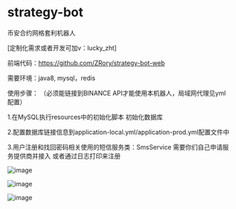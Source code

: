 # strategy-bot

币安合约网格套利机器人  

[定制化需求或者开发可加v：lucky_zht]


前端代码：https://github.com/ZRory/strategy-bot-web

需要环境：java8, mysql，redis


使用步骤： （必须能链接到BINANCE API才能使用本机器人，局域网代理见yml配置）


1.在MySQL执行resources中的初始化脚本 初始化数据库

2.配置数据库链接信息到application-local.yml/application-prod.yml配置文件中

3.用户注册和找回密码相关使用的短信服务类：SmsService 需要你们自己申请服务提供商并接入 或者通过日志打印来注册

![image](https://user-images.githubusercontent.com/31235873/168237254-fd7f8fbb-0dc9-4d84-9330-f1fedcd9bac6.png)

![image](https://user-images.githubusercontent.com/31235873/168237306-07d5c71f-92d5-4542-b06b-09573a4bce46.png)

![image](https://user-images.githubusercontent.com/31235873/168237358-d7618eef-0f80-482d-8d94-d73a96623c01.png)

